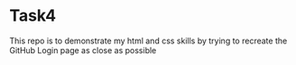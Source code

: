 # Task4
This repo is to demonstrate my html and css skills by trying to recreate the GitHub Login page as close as possible
